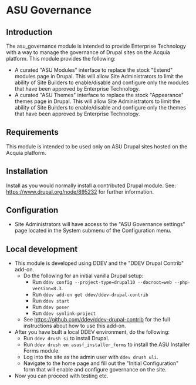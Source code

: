 # ASU Governance

## Introduction
The asu_governance module is intended to provide Enterprise Technology with a way to manage the governance of Drupal sites on the Acquia platform.
This module provides the following:
- A curated "ASU Modules" interface to replace the stock "Extend" modules page in Drupal. This will allow Site Administrators to limit the ability of Site Builders to enable/disable and configure only the modules that have been approved by Enterprise Technology.
- A curated "ASU Themes" interface to replace the stock "Appearance" themes page in Drupal. This will allow Site Administrators to limit the ability of Site Builders to enable/disable and configure only the themes that have been approved by Enterprise Technology.

## Requirements
This module is intended to be used only on ASU Drupal sites hosted on the Acquia platform.

## Installation
Install as you would normally install a contributed Drupal module.
See: https://www.drupal.org/node/895232 for further information.

## Configuration
- Site Administrators will have access to the "ASU Governance settings" page located in the System submenu of the Configuration menu.

## Local development
- This module is developed using DDEV and the "DDEV Drupal Contrib" add-on.
  - Do the following for an initial vanilla Drupal setup:
      - Run `ddev config --project-type=drupal10 --docroot=web --php-version=8.3`.
      - Run `ddev add-on get ddev/ddev-drupal-contrib`
      - Run `ddev start`
      - Run `ddev poser`
      - Run `ddev symlink-project`
  - See https://github.com/ddev/ddev-drupal-contrib for the full instructions about how to use this add-on.
- After you have built a local DDEV environment, do the following:
  - Run `ddev drush si` to install Drupal.
  - Run `ddev drush en asusf_installer_forms` to install the ASU Installer Forms module.
  - Log into the site as the admin user with `ddev drush uli`.
  - Navigate to the home page and fill out the "Initial Configuration" form that will enable and configure governance on the site.
- Now you can proceed with testing etc.
